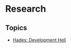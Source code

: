 # Research

## Topics

- [Hades: Development Hell](https://github.com/lebrancconvas/Topic-Research-Playground/tree/master/research/Hades)
